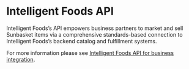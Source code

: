 # Intelligent Foods API

Intelligent Foods’s API empowers business partners to market and sell Sunbasket items via a comprehensive standards-based connection to Intelligent Foods’s backend catalog and fulfillment systems.

For more information please see [Intelligent Foods API for business integration](https://intelligent-foods.github.io/partner-api/).
